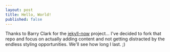```yaml
---
layout: post
title: Hello, World!
published: false
---
```


Thanks to Barry Clark for the [jekyll-now](https://github.com/barryclark/jekyll-now) project... I've decided to fork that repo and focus on actually adding content and not getting distracted by the endless styling opportunities. We'll see how long I last. ;)
